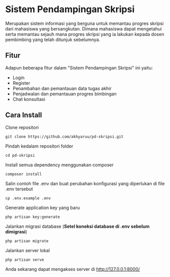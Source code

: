 # Sistem Pendampingan Skripsi
Merupakan sistem informasi yang berguna untuk memantau progres skripsi dari mahasiswa yang bersangkutan. Dimana mahasiswa dapat mengetahui serta memantau sejauh mana progres skripsi yang ia lakukan kepada dosen pembimbing yang telah ditunjuk sebelumnya.

## Fitur

Adapun beberapa fitur dalam "Sistem Pendampingan Skripsi" ini yaitu:

- Login
- Register
- Penambahan dan pemantauan data tugas akhir
- Penjadwalan dan pemantauan progres bimbingan
- Chat konsultasi

## Cara Install
Clone repositori

    git clone https://github.com/akhyaruu/pd-skripsi.git

Pindah kedalam repositori folder

    cd pd-skripsi

Install semua dependency menggunakan composer

    composer install

Salin contoh file .env dan buat perubahan konfigurasi yang diperlukan di file .env tersebut

    cp .env.example .env

Generate application key yang baru

    php artisan key:generate


Jalankan migrasi database (**Setel koneksi database di .env sebelum dimigrasi**)

    php artisan migrate

Jalankan server lokal

    php artisan serve

Anda sekarang dapat mengakses server di http://127.0.0.1:8000/